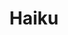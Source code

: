 ---
title: Haiku
intro: Create React and Vue components directly from your designs.
link: http://www.haiku.ai
category:
- Design-to-code
image: /assets/images/haiku.svg
---